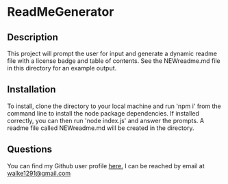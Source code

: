 # ReadMeGenerator

## Description
This project will prompt the user for input and generate a dynamic readme file with a license badge and table of contents. See the NEWreadme.md file in this directory for an example output.

## Installation
<a name="installation"></a>
To install, clone the directory to your local machine and run 'npm i' from the command line to install the node package dependencies. If installed correctly, you can then run 'node index.js' and answer the prompts. A readme file called NEWreadme.md will be created in the directory.

## Questions
<a name="questions"></a>
You can find my Github user profile [here.](https://github.com/calebkw91)
I can be reached by email at walke1291@gmail.com